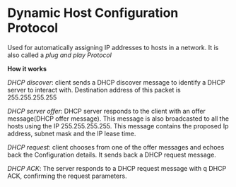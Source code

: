 # Dynamic Host Configuration Protocol

Used for automatically assigning IP addresses to hosts in a network. It is also called a _plug and play Protocol_


__How it works__

_DHCP discover_: client sends a DHCP discover message to identify a DHCP server to interact with. Destination address of this packet is 255.255.255.255

_DHCP server offer_: DHCP server responds to the client with an offer message(DHCP offer message). This message is also broadcasted to all the hosts using the IP 255.255.255.255.  This message contains the proposed Ip address, subnet mask and the IP lease time.

_DHCP request_: client chooses from one of the offer messages and echoes back the Configuration details. It sends back a DHCP request message.

_DHCP ACK_: The server responds to a DHCP request message with q DHCP ACK, confirming the request parameters.

